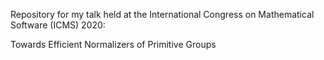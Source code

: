 Repository for my talk held at the International Congress on Mathematical
Software (ICMS) 2020:

Towards Efficient Normalizers of Primitive Groups

